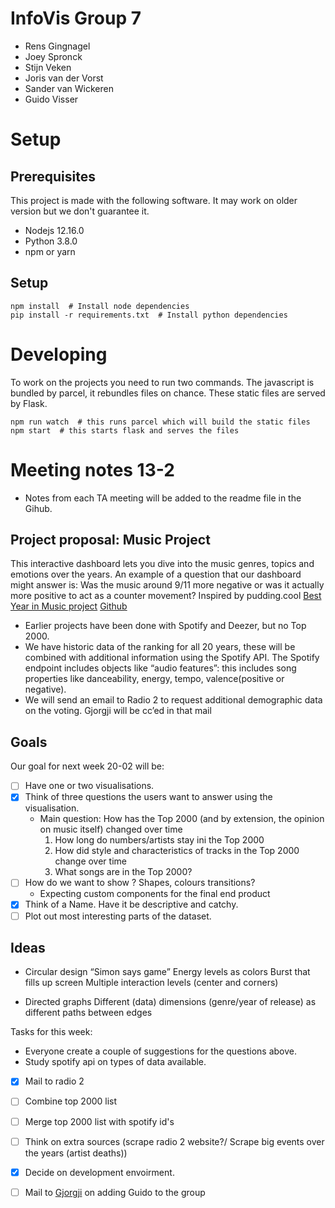 # InfoVis Group 7
* Rens Gingnagel
* Joey Spronck
* Stijn Veken
* Joris van der Vorst
* Sander van Wickeren
* Guido Visser

# Setup

## Prerequisites
This project is made with the following software. It may work on older version but we don't guarantee it.

* Nodejs 12.16.0
* Python 3.8.0
* npm or yarn

## Setup

```shell script
npm install  # Install node dependencies
pip install -r requirements.txt  # Install python dependencies
```

# Developing

To work on the projects you need to run two commands. The javascript is bundled by parcel, it rebundles files on chance.
These static files are served by Flask.

```shell script
npm run watch  # this runs parcel which will build the static files
npm start  # this starts flask and serves the files
```

# Meeting notes 13-2
* Notes from each TA meeting will be added to the readme file in the Gihub.

## Project proposal: Music Project
This interactive dashboard lets you dive into the music genres, topics and emotions over the years. An example of a question that our dashboard might answer is: Was the music around 9/11 more negative or was it actually more positive to act as a counter movement?
Inspired by pudding.cool [Best Year in Music project](https://pudding.cool/projects/music-history/) [Github](https://github.com/the-pudding/music-taste-2019)

* Earlier projects have been done with Spotify and Deezer, but no Top 2000.
* We have historic data of the ranking for all 20 years, these will be combined with additional information using the Spotify API. The Spotify endpoint includes objects like “audio features”: this includes song properties like danceability, energy, tempo, valence(positive or negative).
* We will send an email to Radio 2 to request additional demographic data on the voting. Gjorgji will be cc’ed in that mail

## Goals
Our goal for next week 20-02 will be:
- [ ] Have one or two visualisations.
- [x] Think of three questions the users want to answer using the visualisation.
	* Main question: How has the Top 2000 (and by extension, the opinion on music itself) changed over time
		1. How long do numbers/artists stay ini the Top 2000
		2. How did style and characteristics of tracks in the Top 2000 change over time
		3. What songs are in the Top 2000?
- [ ] How do we want to show ? Shapes, colours transitions?
	* Expecting custom components for the final end product
- [x] Think of a Name. Have it be descriptive and catchy.
- [ ] Plot out most interesting parts of the dataset.

## Ideas
* Circular design
“Simon says game”
Energy levels as colors
Burst that fills up screen
Multiple interaction levels (center and corners)

* Directed graphs
Different (data) dimensions (genre/year of release) as different paths between edges


Tasks for this week:
* Everyone create a couple of suggestions for the questions above.
* Study spotify api on types of data available.
- [x] Mail to radio 2
- [ ] Combine top 2000 list
- [ ] Merge top 2000 list with spotify id's
- [ ] Think on extra sources (scrape radio 2 website?/ Scrape big events over the years (artist deaths))
- [x] Decide on development envoirment.
- [ ] Mail to [Gjorgji](mailto:g.strezoski@uva.nl) on adding Guido to the group 




